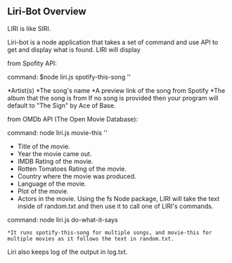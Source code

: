## Liri-Bot Overview

LIRI is like SIRI.

Liri-bot is a node application that takes a set of command and use API to get and display what is found. LIRI will display

from Spofity API:

command: $node liri.js spotify-this-song '<song name here>'

 *Artist(s)
 *The song's name
 *A preview link of the song from Spotify 
 *The album that the song is from 
If no song is provided then your program will default to "The Sign" by Ace of Base.

from OMDb API (The Open Movie Database):

command: node liri.js movie-this '<movie name here>'

 * Title of the movie.
 * Year the movie came out.
 * IMDB Rating of the movie.
 * Rotten Tomatoes Rating of the movie.
 * Country where the movie was produced.
 * Language of the movie.
 * Plot of the movie.
 * Actors in the movie.
Using the fs Node package, LIRI will take the text inside of random.txt and then use it to call one of LIRI's commands.

command: node liri.js do-what-it-says

    *It runs spotify-this-song for multiple songs, and movie-this for multiple movies as it follows the text in random.txt.
    
Liri also keeps log of the output in log.txt.

